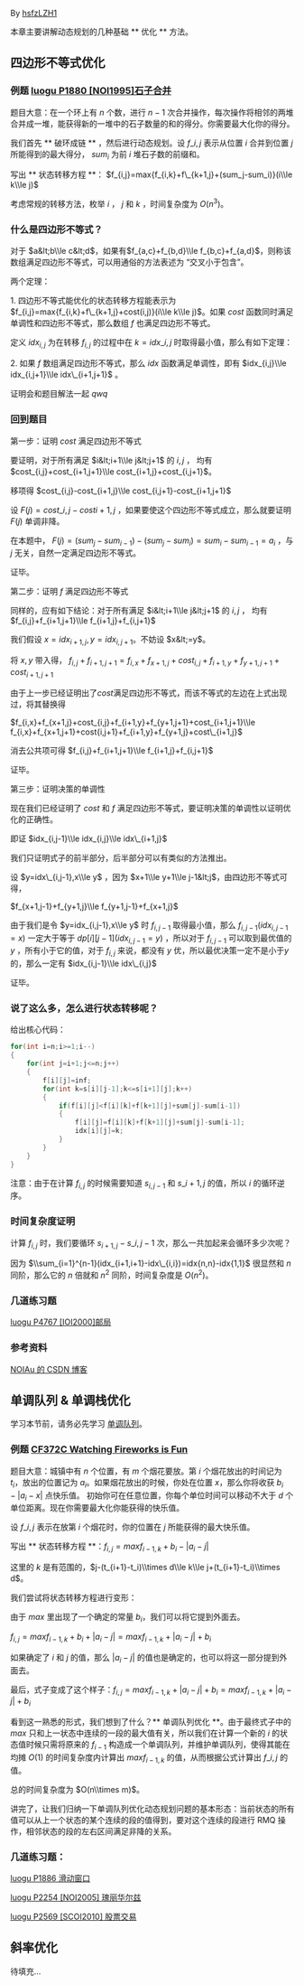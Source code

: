 By [hsfzLZH1](https://github.com/hsfzLZH1)

本章主要讲解动态规划的几种基础 ** 优化 ** 方法。

## 四边形不等式优化

### 例题 [luogu P1880 \[NOI1995\]石子合并](https://www.luogu.org/problemnew/show/P1880)

题目大意：在一个环上有 $n$ 个数，进行 $n-1$ 次合并操作，每次操作将相邻的两堆合并成一堆，能获得新的一堆中的石子数量的和的得分。你需要最大化你的得分。

我们首先 ** 破环成链 ** ，然后进行动态规划。设 $f\_{i,j}$ 表示从位置 $i$ 合并到位置 $j$ 所能得到的最大得分， $sum_i$ 为前 $i$ 堆石子数的前缀和。

写出 ** 状态转移方程 **： $f_{i,j}=max{f_{i,k}+f\_{k+1,j}+(sum_j-sum_i)}(i\\le k\\le j)$

考虑常规的转移方法，枚举 $i$ ， $j$ 和 $k$ ，时间复杂度为 $O(n^3)$。

### 什么是四边形不等式？

对于 $a&lt;b\\le c&lt;d$，如果有$f_{a,c}+f_{b,d}\\le f_{b,c}+f_{a,d}$，则称该数组满足四边形不等式，可以用通俗的方法表述为 “交叉小于包含”。

两个定理：

1\. 四边形不等式能优化的状态转移方程能表示为 $f_{i,j}=max{f_{i,k}+f\_{k+1,j}+cost(i,j)}(i\\le k\\le j)$。如果 $cost$ 函数同时满足单调性和四边形不等式，那么数组 $f$ 也满足四边形不等式。

定义 $idx_{i,j}$ 为在转移 $f_{i,j}$ 的过程中在 $k=idx\_{i,j}$ 时取得最小值，那么有如下定理：

2\. 如果 $f$ 数组满足四边形不等式，那么 $idx$ 函数满足单调性，即有 $idx_{i,j}\\le idx_{i,j+1}\\le idx\_{i+1,j+1}$ 。

证明会和题目解法一起 $qwq$ 

### 回到题目

第一步：证明 $cost$ 满足四边形不等式

要证明，对于所有满足 $i&lt;i+1\\le j&lt;j+1$ 的 $i,j$ ， 均有 $cost_{i,j}+cost_{i+1,j+1}\\le cost_{i+1,j}+cost_{i,j+1}$。

移项得 $cost_{i,j}-cost_{i+1,j}\\le cost_{i,j+1}-cost_{i+1,j+1}$

设 $F(j)=cost\_{i,j}-cost{i+1,j}$ ，如果要使这个四边形不等式成立，那么就要证明 $F(j)$ 单调非降。

在本题中， $F(j)=(sum_j-sum_{i-1})-(sum_j-sum_i)=sum_i-sum_{i-1}=a_i$ ，与 $j$ 无关，自然一定满足四边形不等式。

证毕。

第二步：证明 $f$ 满足四边形不等式

同样的，应有如下结论：对于所有满足 $i&lt;i+1\\le j&lt;j+1$ 的 $i,j$ ， 均有 $f_{i,j}+f_{i+1,j+1}\\le f_{i+1,j}+f_{i,j+1}$

我们假设 $x=idx_{i+1,j},y=idx_{i,j+1}$。不妨设 $x&lt;=y$。

将 $x,y$ 带入得， $f_{i,j}+f_{i+1,j+1}=f_{i,x}+f_{x+1,j}+cost_{i,j}+f_{i+1,y}+f_{y+1,j+1}+cost_{i+1,j+1}$

由于上一步已经证明出了$cost$满足四边形不等式，而该不等式的左边在上式出现过，将其替换得

$f_{i,x}+f_{x+1,j}+cost_{i,j}+f_{i+1,y}+f_{y+1,j+1}+cost_{i+1,j+1}\\le f_{i,x}+f_{x+1,j+1}+cost{i,j+1}+f_{i+1,y}+f_{y+1,j}+cost\_{i+1,j}$

消去公共项可得 $f_{i,j}+f_{i+1,j+1}\\le f_{i+1,j}+f_{i,j+1}$

证毕。

第三步：证明决策的单调性

现在我们已经证明了 $cost$ 和 $f$ 满足四边形不等式，要证明决策的单调性以证明优化的正确性。

即证 $idx_{i,j-1}\\le idx_{i,j}\\le idx\_{i+1,j}$

我们只证明式子的前半部分，后半部分可以有类似的方法推出。

设 $y=idx\_{i,j-1},x\\le y$ ，因为 $x+1\\le y+1\\le j-1&lt;j$，由四边形不等式可得，

$f_{x+1,j-1}+f_{y+1,j}\\le f_{y+1,j-1}+f_{x+1,j}$

由于我们是令 $y=idx_{i,j-1},x\\le y$ 时 $f_{i,j-1}$ 取得最小值，那么 $f_{i,j-1}(idx_{i,j-1}=x)$ 一定大于等于 $dp[i][j-1](idx_{i,j-1}=y)$ ，所以对于 $f_{i,j-1}$ 可以取到最优值的 $y$ ，所有小于它的值，对于 $f_{i,j}$ 来说，都没有 $y$ 优，所以最优决策一定不是小于$y$ 的，那么一定有 
$idx_{i,j-1}\\le idx\_{i,j}$ 

证毕。

### 说了这么多，怎么进行状态转移呢？

给出核心代码：

```cpp
for(int i=n;i>=1;i--)
{
	for(int j=i+1;j<=n;j++)
	{
		f[i][j]=inf;
		for(int k=s[i][j-1];k<=s[i+1][j];k++)
		{
			if(f[i][j]<f[i][k]+f[k+1][j]+sum[j]-sum[i-1])
			{
				f[i][j]=f[i][k]+f[k+1][j]+sum[j]-sum[i-1];
				idx[i][j]=k;
			}
		}
	}
}
```

注意：由于在计算 $f_{i,j}$ 的时候需要知道 $s_{i,j-1}$ 和 $s\_{i+1,j}$ 的值，所以 $i$ 的循环逆序。

### 时间复杂度证明

计算 $f_{i,j}$ 时，我们要循环 $s_{i+1,j}-s\_{i,j-1}$ 次，那么一共加起来会循环多少次呢？

因为 $\\sum_{i=1}^{n-1}(idx_{i+1,i+1}-idx\_{i,i})=idx{n,n}-idx{1,1}$ 很显然和 $n$ 同阶，那么它的 $n$ 倍就和 $n^2$ 同阶，时间复杂度是 $O(n^2)$。

### 几道练习题

[luogu P4767 \[IOI2000\]邮局](https://www.luogu.org/problemnew/show/P4767)

### 参考资料

[NOIAu 的 CSDN 博客](https://blog.csdn.net/noiau/article/details/72514812)

## 单调队列 & 单调栈优化

学习本节前，请务必先学习 [单调队列](https://oi-wiki.org/ds/monotonous-queue/)。

### 例题 [CF372C Watching Fireworks is Fun](http://codeforces.com/problemset/problem/372/C)

题目大意：城镇中有 $n$ 个位置，有 $m$ 个烟花要放。第 $i$ 个烟花放出的时间记为 $t_i$，放出的位置记为 $a_i$。如果烟花放出的时候，你处在位置 $x$，那么你将收获 $b_i-|a_i-x|$ 点快乐值。
初始你可在任意位置，你每个单位时间可以移动不大于 $d$ 个单位距离。现在你需要最大化你能获得的快乐值。

设 $f\_{i,j}$ 表示在放第 $i$ 个烟花时，你的位置在 $j$ 所能获得的最大快乐值。

写出 ** 状态转移方程 **：$f_{i,j}=max{f_{i-1,k}+b_i-|a_i-j|}$

这里的 $k$ 是有范围的，$j-(t_{i+1}-t_i)\\times d\\le k\\le j+(t_{i+1}-t_i)\\times d$。

我们尝试将状态转移方程进行变形：

由于 $max$ 里出现了一个确定的常量 $b_i$，我们可以将它提到外面去。

$f_{i,j}=max{f_{i-1,k}+b_i+|a_i-j|}=max{f_{i-1,k}+|a_i-j|}+b_i$

如果确定了 $i$ 和 $j$ 的值，那么 $|a_i-j|$ 的值也是确定的，也可以将这一部分提到外面去。

最后，式子变成了这个样子：$f_{i,j}=max{f_{i-1,k}+|a_i-j|}+b_i=max{f_{i-1,k}}+|a_i-j|+b_i$

看到这一熟悉的形式，我们想到了什么？** 单调队列优化 **。由于最终式子中的 $max$ 只和上一状态中连续的一段的最大值有关，所以我们在计算一个新的 $i$ 的状态值时候只需将原来的 $f_{i-1}$ 构造成一个单调队列，并维护单调队列，使得其能在均摊 $O(1)$ 的时间复杂度内计算出 $max{f_{i-1,k}}$ 的值，从而根据公式计算出 $f\_{i,j}$ 的值。

总的时间复杂度为 $O(n\\times m)$。

讲完了，让我们归纳一下单调队列优化动态规划问题的基本形态：当前状态的所有值可以从上一个状态的某个连续的段的值得到，要对这个连续的段进行 RMQ 操作，相邻状态的段的左右区间满足非降的关系。

### 几道练习题：

[luogu P1886 滑动窗口](https://www.luogu.org/problemnew/show/P1886)

[luogu P2254 \[NOI2005\] 瑰丽华尔兹](https://www.luogu.org/problemnew/show/P2254)

[luogu P2569 \[SCOI2010\] 股票交易](https://www.luogu.org/problemnew/show/P2569)

## 斜率优化

待填充...
